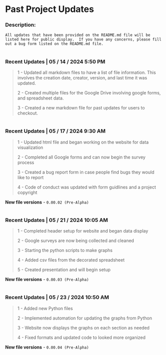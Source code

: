 # Past Project Updates

### Description:

``All updates that have been provided on the README.md file will be listed here for public display.  If you have any concerns, please fill out a bug form listed on the README.md file.``

#

### Recent Updates | 05 / 14 / 2024 5:50 PM

> 1 - Updated all markdown files to have a list of file information.  This involves the creation date, creator, version, and last time it was updated.
>
> 2 - Created multiple files for the Google Drive involving google forms, and spreadsheet data.
>
> 3 - Created a new markdown file for past updates for users to checkout. 

#

### Recent Updates | 05 / 17 / 2024 9:30 AM

> 1 - Updated html file and began working on the website for data visualization
>
> 2 - Completed all Google forms and can now begin the survey process
>
> 3 - Created a bug report form in case people find bugs they would like to report
>
> 4 - Code of conduct was updated with form guidlines and a project copyright

**New file versions** - ``0.00.02 (Pre-Alpha)``

#

### Recent Updates | 05 / 21 / 2024 10:05 AM

> 1 - Completed header setup for website and began data display
>
> 2 - Google surveys are now being collected and cleaned
>
> 3 - Starting the python scripts to make graphs
>
> 4 - Added csv files from the decorated spreadsheet
>
> 5 - Created presentation and will begin setup

**New file versions** - ``0.00.03 (Pre-Alpha)``

#

### Recent Updates | 05 / 23 / 2024 10:50 AM

> 1 - Added new Python files
>
> 2 - Implemented automation for updating the graphs from Python
>
> 3 - Website now displays the graphs on each section as needed
>
> 4 - Fixed formats and updated code to looked more organized


**New file versions** - ``0.00.04 (Pre-Alpha)``